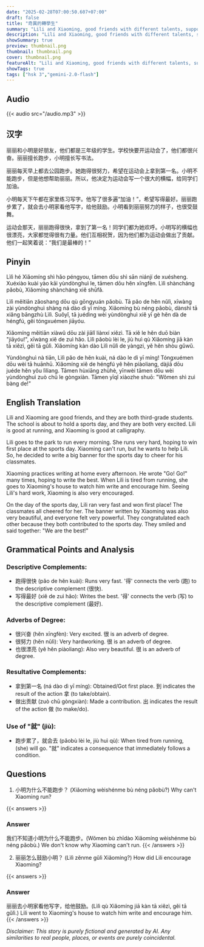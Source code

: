 ```yaml
---
date: "2025-02-28T07:00:50.607+07:00"
draft: false
title: "奇異的轉學生"
summary: "Lili and Xiaoming, good friends with different talents, support each other as Lili wins a race and Xiaoming creates a banner for their school's sports day."
description: "Lili and Xiaoming, good friends with different talents, support each other as Lili wins a race and Xiaoming creates a banner for their school's sports day."
showSummary: true
preview: thumbnail.png
thumbnail: thumbnail.png
cover: thumbnail.png
featureAlt: "Lili and Xiaoming, good friends with different talents, support each other as Lili wins a race and Xiaoming creates a banner for their school's sports day."
showTags: true
tags: ["hsk 3","gemini-2.0-flash"]
---
```


## Audio
{{< audio src="/audio.mp3" >}}

## 汉字

丽丽和小明是好朋友，他们都是三年级的学生。学校快要开运动会了，他们都很兴奋。丽丽擅长跑步，小明擅长写书法。

丽丽每天早上都去公园跑步。她跑得很努力，希望在运动会上拿到第一名。小明不能跑步，但是他想帮助丽丽。所以，他决定为运动会写一个很大的横幅，给同学们加油。

小明每天下午都在家里练习写字。他写了很多遍“加油！”，希望写得最好。丽丽跑步累了，就会去小明家看他写字，给他鼓励。小明看到丽丽努力的样子，也很受鼓舞。

运动会那天，丽丽跑得很快，拿到了第一名！同学们都为她欢呼。小明写的横幅也很漂亮，大家都觉得很有力量。他们互相祝贺，因为他们都为运动会做出了贡献。他们一起笑着说：“我们是最棒的！”

## Pinyin

Lìlì hé Xiǎomíng shì hǎo péngyou, tāmen dōu shì sān niánjí de xuésheng. Xuéxiào kuài yào kāi yùndònghuì le, tāmen dōu hěn xīngfèn. Lìlì shàncháng pǎobù, Xiǎomíng shàncháng xiě shūfǎ.

Lìlì měitiān zǎoshang dōu qù gōngyuán pǎobù. Tā pǎo de hěn nǔlì, xīwàng zài yùndònghuì shàng ná dào dì yī míng. Xiǎomíng bù néng pǎobù, dànshì tā xiǎng bāngzhù Lìlì. Suǒyǐ, tā juédìng wèi yùndònghuì xiě yī gè hěn dà de héngfú, gěi tóngxuémen jiāyóu.

Xiǎomíng měitiān xiàwǔ dōu zài jiālǐ liànxí xiězì. Tā xiě le hěn duō biàn "jiāyóu!", xīwàng xiě de zuì hǎo. Lìlì pǎobù lèi le, jiù huì qù Xiǎomíng jiā kàn tā xiězì, gěi tā gǔlì. Xiǎomíng kàn dào Lìlì nǔlì de yàngzi, yě hěn shòu gǔwǔ.

Yùndònghuì nà tiān, Lìlì pǎo de hěn kuài, ná dào le dì yī míng! Tóngxuémen dōu wèi tā huānhū. Xiǎomíng xiě de héngfú yě hěn piàoliang, dàjiā dōu juéde hěn yǒu lìliang. Tāmen hùxiāng zhùhè, yīnwèi tāmen dōu wèi yùndònghuì zuò chū le gòngxiàn. Tāmen yīqǐ xiàozhe shuō: "Wǒmen shì zuì bàng de!"

## English Translation

Lili and Xiaoming are good friends, and they are both third-grade students. The school is about to hold a sports day, and they are both very excited. Lili is good at running, and Xiaoming is good at calligraphy.

Lili goes to the park to run every morning. She runs very hard, hoping to win first place at the sports day. Xiaoming can't run, but he wants to help Lili. So, he decided to write a big banner for the sports day to cheer for his classmates.

Xiaoming practices writing at home every afternoon. He wrote "Go! Go!" many times, hoping to write the best. When Lili is tired from running, she goes to Xiaoming's house to watch him write and encourage him. Seeing Lili's hard work, Xiaoming is also very encouraged.

On the day of the sports day, Lili ran very fast and won first place! The classmates all cheered for her. The banner written by Xiaoming was also very beautiful, and everyone felt very powerful. They congratulated each other because they both contributed to the sports day. They smiled and said together: "We are the best!"

## Grammatical Points and Analysis

### Descriptive Complements:

- 跑得很快 (pǎo de hěn kuài): Runs very fast. '得' connects the verb (跑) to the descriptive complement (很快).
- 写得最好 (xiě de zuì hǎo): Writes the best. '得' connects the verb (写) to the descriptive complement (最好).

### Adverbs of Degree:

- 很兴奋 (hěn xīngfèn): Very excited. 很 is an adverb of degree.
- 很努力 (hěn nǔlì): Very hardworking. 很 is an adverb of degree.
- 也很漂亮 (yě hěn piàoliang): Also very beautiful. 很 is an adverb of degree.

### Resultative Complements:
- 拿到第一名 (ná dào dì yī míng): Obtained/Got first place. 到 indicates the result of the action 拿 (to take/obtain).
- 做出贡献 (zuò chū gòngxiàn): Made a contribution. 出 indicates the result of the action 做 (to make/do).

### Use of "就" (jiù):
- 跑步累了，就会去 (pǎobù lèi le, jiù huì qù): When tired from running, (she) will go. "就" indicates a consequence that immediately follows a condition.

## Questions

1.  小明为什么不能跑步？ (Xiǎomíng wèishénme bù néng pǎobù?) Why can't Xiaoming run?

{{< answers >}}
### Answer
我们不知道小明为什么不能跑步。(Wǒmen bù zhīdào Xiǎomíng wèishénme bù néng pǎobù.) We don't know why Xiaoming can't run.
{{< /answers >}}

2.  丽丽怎么鼓励小明？ (Lìlì zěnme gǔlì Xiǎomíng?) How did Lili encourage Xiaoming?

{{< answers >}}
### Answer
丽丽去小明家看他写字，给他鼓励。(Lìlì qù Xiǎomíng jiā kàn tā xiězì, gěi tā gǔlì.) Lili went to Xiaoming's house to watch him write and encourage him.
{{< /answers >}}


*Disclaimer: This story is purely fictional and generated by AI. Any similarities to real people, places, or events are purely coincidental.*